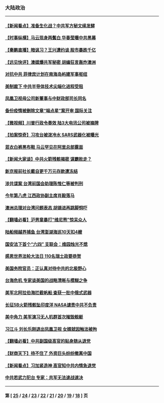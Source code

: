 ### 大陆政治
---
#### [【新闻看点】准备生化战？中共军方秘文续发酵](../../pages/ncid277/n12937953.md) 
#### [【时事纵横】马云现身两鬓白 华春莹曝中共黑幕](../../pages/ncid277/n12938064.md) 
#### [【秦鹏直播】暗讽习？王兴遭约谈 股市暴跌千亿](../../pages/ncid277/n12938014.md) 
#### [【远见快评】澳媒爆共军秘密 胡编狂言轰炸澳洲](../../pages/ncid277/n12937979.md) 
#### [对抗中共 菲律宾计划在南海岛屿建军事枢纽](../../pages/ncid277/n12937789.md) 
#### [美制裁下 中共半导体技术尖端化进程受阻](../../pages/ncid277/n12937518.md) 
#### [凤凰卫视母公司新董事与中财政部司长同名](../../pages/ncid277/n12937352.md) 
#### [备份疫情被删除文章“端点星”案开审 国际关注](../../pages/ncid277/n12937214.md) 
#### [【微视频】川普行政令奏效 陆3大电讯公司被摘牌](../../pages/ncid277/n12937134.md) 
#### [【拍案惊奇】习攻台被泼冷水 SARS武器化被曝光](../../pages/ncid277/n12935711.md) 
#### [蓝衣白裤黑布鞋 马云罕见在阿里总部露面](../../pages/ncid277/n12937332.md) 
#### [【新闻大家谈】中共火箭残骸揭密 谋霸败走？](../../pages/ncid277/n12936961.md) 
#### [新京报前社长戴自更千万元存款遭冻结](../../pages/ncid277/n12936859.md) 
#### [涉共谍案 台湾前国会助理陈惟仁等被判刑](../../pages/ncid277/n12936693.md) 
#### [今年第八虎 江西政协副主席肖毅落马](../../pages/ncid277/n12936496.md) 
#### [澳洲总理对台湾问题表态 胡锡进再跳脚恫吓](../../pages/ncid277/n12936129.md) 
#### [【翻墙必看】沪男童暴打“维尼熊”惊呆众人](../../pages/ncid277/n12935744.md) 
#### [陆船频越界捕鱼 台湾澎湖海巡10天扣4艘](../../pages/ncid277/n12935884.md) 
#### [国安法下首个“六四” 支联会：维园烛光不熄](../../pages/ncid277/n12935352.md) 
#### [感恩世界法轮大法日 110名瑞士政要恭贺](../../pages/ncid277/n12934828.md) 
#### [美国务院官员：正认真对待中共的北极野心](../../pages/ncid277/n12935149.md) 
#### [台海危机 专家谈美国的战略清晰与模糊之争](../../pages/ncid277/n12935011.md) 
#### [美军北阿拉伯海拦截帆船 查获一批中俄式武器](../../pages/ncid277/n12934990.md) 
#### [长征5B火箭残骸坠印度洋 NASA谴责中共不负责](../../pages/ncid277/n12934734.md) 
#### [美中角力 美军演习无人机群首次摧毁舰艇](../../pages/ncid277/n12933355.md) 
#### [习江斗 刘长乐刚退出凤凰卫视 女婿就因触法被拘](../../pages/ncid277/n12934152.md) 
#### [【翻墙必看】中共副国级高官的贴身随从退党](../../pages/ncid277/n12934052.md) 
#### [【财商天下】待不住了 外资巨头纷纷撤离中国](../../pages/ncid277/n12933084.md) 
#### [【新闻看点】习加紧造神 高官知中共内情急退党](../../pages/ncid277/n12933638.md) 
#### [中共若武力犯台 专家：共军无法速战速决](../../pages/ncid277/n12933383.md) 

---
#### 第 [ [25](./25.md) / [24](./24.md) / [23](./23.md) / [22](./22.md) / [21](./21.md) / [20](./20.md) / [19](./19.md) / [18](./18.md) ] 页
